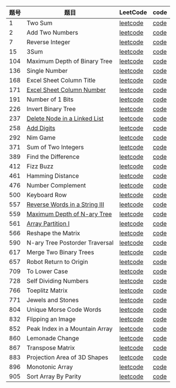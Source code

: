 |题号|题目|LeetCode|code|
|------|------|------|------|
|1|Two Sum|[leetcode](https://leetcode.com/problems/two-sum)|[code](leetcode/TwoSum_1.java)|
|2|Add Two Numbers|[leetcode](https://leetcode.com/problems/add-two-numbers)|[code](leetcode/AddTwoNumbers_2.java)|
|7|Reverse Integer|[leetcode](https://leetcode.com/problems/reverse-integer)|[code](leetcode/ReverseInteger_7.java)|
|15|3Sum|[leetcode](https://leetcode.com/problems/3sum)|[code](leetcode/Sum3_15.java)|
|104|Maximum Depth of Binary Tree|[leetcode](https://leetcode.com/problems/maximum-depth-of-binary-tree)|[code](leetcode/MaximumDepthofBinaryTree_104.java)|
|136|Single Number|[leetcode](https://leetcode.com/problems/single-number)|[code](leetcode/SingleNumber_136.java)|
|168|Excel Sheet Column Title|[leetcode](https://leetcode.com/problems/excel-sheet-column-title)|[code](leetcode/ExcelSheetColumnTitle_168.java)|
|171|[Excel Sheet Column Number](https://my.oschina.net/DBboy/blog/2243745)|[leetcode](https://leetcode.com/problems/excel-sheet-column-number)|[code](leetcode/ExcelSheetColumnNumber_171.java)|
|191|Number of 1 Bits|[leetcode](https://leetcode.com/problems/number-of-1-bits)|[code](leetcode/Numberof1bits_191.java)|
|226|Invert Binary Tree|[leetcode](https://leetcode.com/problems/invert-binary-tree)|[code](leetcode/InvertBinaryTree_226.java)|
|237|[Delete Node in a Linked List](https://my.oschina.net/DBboy/blog/2243950)|[leetcode](https://leetcode.com/problems/delete-node-in-a-linked-list)|[code](leetcode/DeleteNodeinaLinkedList_237.java)|
|258|[Add Digits](https://my.oschina.net/DBboy/blog/2247169)|[leetcode](https://leetcode.com/problems/add-digits)|[code](leetcode/AddDigits_258.java)|
|292|Nim Game|[leetcode](https://leetcode.com/problems/nim-game)|[code](leetcode/NimGame_292.java)|
|371|Sum of Two Integers|[leetcode](https://leetcode.com/problems/sum-of-two-integers)|[code](leetcode/SumofTwoIntegers_371.java)|
|389|Find the Difference|[leetcode](https://leetcode.com/problems/find-the-difference)|[code](leetcode/FindDifference_389.java)|
|412|Fizz Buzz|[leetcode](https://leetcode.com/problems/fizz-buzz)|[code](leetcode/FizzBuzz_412.java)|
|461|Hamming Distance|[leetcode](https://leetcode.com/problems/hamming-distance)|[code](leetcode/HammingDistance_461.java)|
|476|Number Complement|[leetcode](https://leetcode.com/problems/number-complement)|[code](leetcode/NumberCom_476.java)|
|500|Keyboard Row|[leetcode](https://leetcode.com/problems/keyboard-row)|[code](leetcode/KeyboardRow_500.java)|
|557|[Reverse Words in a String III](https://my.oschina.net/DBboy/blog/2243329)|[leetcode](https://leetcode.com/problems/reverse-words-in-a-string-iii)|[code](leetcode/ReverseWordsinAStringIII_557.java)|
|559|[Maximum Depth of N-ary Tree](https://my.oschina.net/DBboy/blog/2245350)|[leetcode](https://leetcode.com/problems/maximum-depth-of-n-ary-tree)|[code](leetcode/MaximumDepthofNaryTree_559.java)|
|561|[Array Partition I](https://my.oschina.net/DBboy/blog/2247166)|[leetcode](https://leetcode.com/problems/array-partition-i)|[code](leetcode/ArrayPartitionI_561.java)|
|566|Reshape the Matrix|[leetcode](https://leetcode.com/problems/reshape-the-matrix)|[code](leetcode/ReshapeTheMatrix_566.java)|
|590|N-ary Tree Postorder Traversal|[leetcode](https://leetcode.com/problems/n-ary-tree-postorder-traversal)|[code](leetcode/NaryTreepostordertraversal_590.java)|
|617|Merge Two Binary Trees|[leetcode](https://leetcode.com/problems/merge-two-binary-trees)|[code](leetcode/MergeTwoTree_617.java)|
|657|Robot Return to Origin|[leetcode](https://leetcode.com/problems/robot-return-to-origin)|[code](leetcode/RobotReturn2Origin_657.java)|
|709|To Lower Case|[leetcode](https://leetcode.com/problems/to-lower-case)|[code](leetcode/ToLowerCase_709.java)|
|728|Self Dividing Numbers|[leetcode](https://leetcode.com/problems/self-dividing-numbers)|[code](leetcode/SaveDividingNumbers_728.java)|
|766|Toeplitz Matrix|[leetcode](https://leetcode.com/problems/toeplitz-matrix)|[code](leetcode/ToeplitzMatrix_766.java)|
|771|Jewels and Stones|[leetcode](https://leetcode.com/problems/jewels-and-stones)|[code](leetcode/JewelsandStones_771.java)|
|804|Unique Morse Code Words|[leetcode](https://leetcode.com/problems/unique-morse-code-words)|[code](leetcode/UniqueMorseCodeWords_804.java)|
|832|Flipping an Image|[leetcode](https://leetcode.com/problems/flipping-an-image)|[code](leetcode/FlippingAnImage_832.java)|
|852|Peak Index in a Mountain Array|[leetcode](https://leetcode.com/problems/peak-index-in-a-mountain-array)|[code](leetcode/PeakIndexInaMountainArray_852.java)|
|860|Lemonade Change|[leetcode](https://leetcode.com/problems/lemonade-change)|[code](leetcode/LemonadeChange_860.java)|
|867|Transpose Matrix|[leetcode](https://leetcode.com/problems/transpose-matrix)|[code](leetcode/TramsposeMatrix_867.java)|
|883|Projection Area of 3D Shapes|[leetcode](https://leetcode.com/problems/projection-area-of-3d-shapes)|[code](leetcode/ProjectionAreaof3DShapes_883.java)|
|896|Monotonic Array|[leetcode](https://leetcode.com/problems/monotonic-array)|[code](leetcode/MonotonicArray_896.java)|
|905|Sort Array By Parity|[leetcode](https://leetcode.com/problems/sort-array-by-parity)|[code](leetcode/SortArrayByParity_905.java)|
